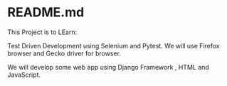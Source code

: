 
# README.md

This Project is to LEarn:

Test Driven Development using Selenium and Pytest.
We will use Firefox browser and Gecko driver for browser.

We will develop some web app using Django Framework , HTML and JavaScript.
